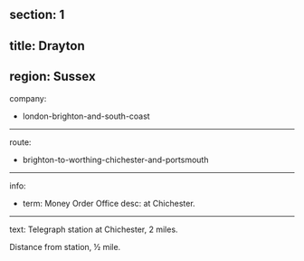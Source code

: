 section: 1
----
title: Drayton
----
region: Sussex
----
company:
- london-brighton-and-south-coast
----
route:
- brighton-to-worthing-chichester-and-portsmouth
----
info:
- term: Money Order Office
  desc: at Chichester.
----
text: Telegraph station at Chichester, 2 miles.

Distance from station, ½ mile.
